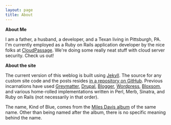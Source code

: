 ```yaml
---
layout: page
title: About
---
```

**About Me**

I am a father, a husband, a developer, and a Texan living in Pittsburgh, PA. I'm currently employed as a Ruby on Rails application developer by the nice folks at [CloudPassage](http://cloudpassage.com/). We're doing some really neat stuff with cloud server security. Check us out!

**About the site**

The current version of this weblog is built using [Jekyll](https://github.com/mojombo/jekyll). The source for any custom site code and the posts resides [in a repository on GitHub](https://github.com/billturner/brilliantcorners.org). Previous incarnations have used [Greymatter](http://en.wikipedia.org/wiki/Greymatter_\(software\)), [Drupal](http://drupal.org/), [Blogger](http://blogger.com/), [Wordpress](http://wordpress.org/), [Bloxsom](http://www.blosxom.com/), and various home-rolled implementations written in Perl, Merb, Sinatra, and Ruby on Rails (not necessarily in that order).

The name, Kind of Blue, comes from the [Miles Davis album](http://www.amazon.com/gp/product/B000002ADT/ref=as_li_ss_tl?ie=UTF8&camp=1789&creative=390957&creativeASIN=B000002ADT&linkCode=as2&tag=billturner "Buy this wonderful album, via Amazon.com") of the same name. Other than being named after the album, there is no specific meaning behind the name.
